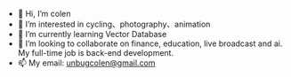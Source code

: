 - 👋 Hi, I’m colen
- 👀 I’m interested in cycling、photography、animation
- 🌱 I’m currently learning Vector Database
- 💞️ I’m looking to collaborate on finance, education, live broadcast and ai. My full-time job is back-end development.
- 📫 My email: unbugcolen@gmail.com 

<!---
unbugcolen/unbugcolen is a ✨ special ✨ repository because its `README.md` (this file) appears on your GitHub profile.
You can click the Preview link to take a look at your changes.
--->

